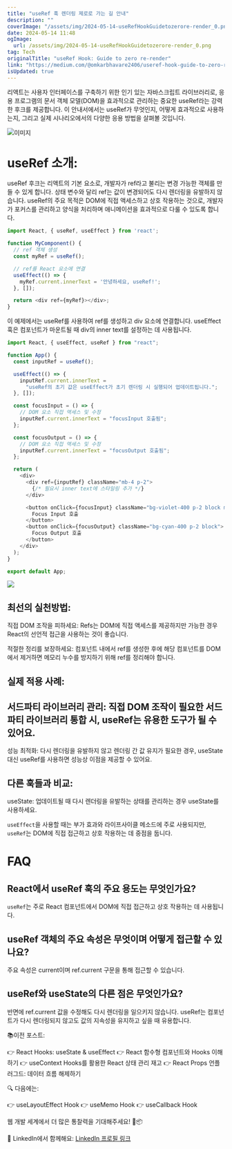 ```yaml
---
title: "useRef 훅 렌더링 제로로 가는 길 안내"
description: ""
coverImage: "/assets/img/2024-05-14-useRefHookGuidetozerore-render_0.png"
date: 2024-05-14 11:48
ogImage: 
  url: /assets/img/2024-05-14-useRefHookGuidetozerore-render_0.png
tag: Tech
originalTitle: "useRef Hook: Guide to zero re-render"
link: "https://medium.com/@omkarbhavare2406/useref-hook-guide-to-zero-re-render-49c9f451b1cf"
isUpdated: true
---
```





리액트는 사용자 인터페이스를 구축하기 위한 인기 있는 자바스크립트 라이브러리로, 응용 프로그램의 문서 객체 모델(DOM)을 효과적으로 관리하는 중요한 useRef라는 강력한 후크를 제공합니다. 이 안내서에서는 useRef가 무엇인지, 어떻게 효과적으로 사용하는지, 그리고 실제 시나리오에서의 다양한 응용 방법을 살펴볼 것입니다.

![이미지](/assets/img/2024-05-14-useRefHookGuidetozerore-render_0.png)

# useRef 소개:

useRef 후크는 리액트의 기본 요소로, 개발자가 ref라고 불리는 변경 가능한 객체를 만들 수 있게 합니다. 상태 변수와 달리 ref는 값이 변경되어도 다시 렌더링을 유발하지 않습니다. useRef의 주요 목적은 DOM에 직접 액세스하고 상호 작용하는 것으로, 개발자가 포커스를 관리하고 양식을 처리하며 애니메이션을 효과적으로 다룰 수 있도록 합니다.



```js
import React, { useRef, useEffect } from 'react';

function MyComponent() {
  // ref 객체 생성
  const myRef = useRef();

  // ref를 React 요소에 연결
  useEffect(() => {
    myRef.current.innerText = '안녕하세요, useRef!';
  }, []);

  return <div ref={myRef}></div>;
}
```

이 예제에서는 useRef를 사용하여 ref를 생성하고 div 요소에 연결합니다. useEffect 훅은 컴포넌트가 마운트될 때 div의 inner text를 설정하는 데 사용됩니다.

```js
import React, { useEffect, useRef } from "react";

function App() {
  const inputRef = useRef();

  useEffect(() => {
    inputRef.current.innerText =
      "useRef의 초기 값은 useEffect가 초기 렌더링 시 실행되어 업데이트됩니다.";
  }, []);

  const focusInput = () => {
    // DOM 요소 직접 액세스 및 수정
    inputRef.current.innerText = "focusInput 호출됨";
  };

  const focusOutput = () => {
    // DOM 요소 직접 액세스 및 수정
    inputRef.current.innerText = "focusOutput 호출됨";
  };

  return (
    <div>
      <div ref={inputRef} className="mb-4 p-2">
        {/* 필요시 inner text에 스타일링 추가 */}
      </div>

      <button onClick={focusInput} className="bg-violet-400 p-2 block mb-4">
        Focus Input 호출
      </button>
      <button onClick={focusOutput} className="bg-cyan-400 p-2 block">
        Focus Output 호출
      </button>
    </div>
  );
}

export default App;
```

<img src="https://miro.medium.com/v2/resize:fit:1200/1*eTiF-2EjQFlx-u22tEPdpA.gif" />




## 최선의 실천방법:

직접 DOM 조작을 피하세요: Refs는 DOM에 직접 액세스를 제공하지만 가능한 경우 React의 선언적 접근을 사용하는 것이 좋습니다.

적절한 정리를 보장하세요: 컴포넌트 내에서 ref를 생성한 후에 해당 컴포넌트를 DOM에서 제거하면 메모리 누수를 방지하기 위해 ref를 정리해야 합니다.

## 실제 적용 사례:



## 서드파티 라이브러리 관리: 직접 DOM 조작이 필요한 서드파티 라이브러리 통합 시, useRef는 유용한 도구가 될 수 있어요.

성능 최적화: 다시 렌더링을 유발하지 않고 렌더링 간 값 유지가 필요한 경우, useState 대신 useRef를 사용하면 성능상 이점을 제공할 수 있어요.

## 다른 훅들과 비교:

useState: 업데이트될 때 다시 렌더링을 유발하는 상태를 관리하는 경우 useState를 사용하세요.



`useEffect`을 사용할 때는 부가 효과와 라이프사이클 메소드에 주로 사용되지만, `useRef`는 DOM에 직접 접근하고 상호 작용하는 데 중점을 둡니다.

# FAQ

## React에서 useRef 훅의 주요 용도는 무엇인가요?

`useRef`는 주로 React 컴포넌트에서 DOM에 직접 접근하고 상호 작용하는 데 사용됩니다.



## useRef 객체의 주요 속성은 무엇이며 어떻게 접근할 수 있나요?

주요 속성은 current이며 ref.current 구문을 통해 접근할 수 있습니다.

## useRef와 useState의 다른 점은 무엇인가요?

반면에 ref.current 값을 수정해도 다시 렌더링을 일으키지 않습니다. useRef는 컴포넌트가 다시 렌더링되지 않고도 값의 지속성을 유지하고 싶을 때 유용합니다.



📚이전 포스트:

👉 React Hooks: useState & useEffect
👉 React 함수형 컴포넌트와 Hooks 이해하기
👉 useContext Hooks를 활용한 React 상태 관리 재고
👉 React Props 언플러그드: 데이터 흐름 해제하기

🔍 다음에는:

👉 useLayoutEffect Hook
👉 useMemo Hook
👉 useCallback Hook



웹 개발 세계에서 더 많은 통찰력을 기대해주세요! 🚀📦

🤝 LinkedIn에서 함께해요: [LinkedIn 프로필 링크](https://www.linkedin.com/in/omkarbhavare/)